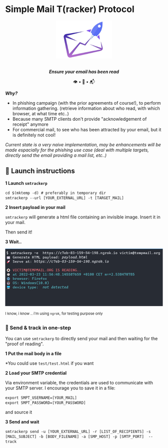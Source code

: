 # Simple Mail T(racker) Protocol 

<div align=center>
<img src= https://github.com/ariary/SMTrackerP/blob/main/img/logo.png width=180>

<br><strong><i>Ensure your email has been read</i></strong>

👁️ <strong>•</strong> 🎣 <strong>•</strong> 📬
</div> 


***Why?***
* In phishing campaign (with the prior agreements of course!), to perform information gathering. (retrieve information about who read, with which browser, at what time etc..)
* Because many SMTP clients don't provide "acknowledgement of receipt" anymore
* For commercial mail, to see who has been attracted by your email, but it is definitely not cool!

*Current state is a very naive implementation, may be enhancements will be made espacially for the phishing use case (deal with multiple targets, directly send the email providing a mail list, etc..)*

## 🚀 Launch instructions

**1️ Launch `smtrackerp`**

```shell
cd $(mktemp -d) # preferably in temporary dir
smtrackerp --url [YOUR_EXTERNAL_URL] -t [TARGET_MAIL]
```

**2️ Insert payload in your mail**

`smtrackerp` will generate a html file containing an invisible image. Insert it in your mail.

Then send it!

**3️ Wait..**

![demo](https://github.com/ariary/SMTrackerP/blob/main/img/demo.png)

<sup> I know, i know .. i'm using `ngrok`, for testing purpose only</sup>

### 📨 Send & track in one-step

You can use `smtrackerp` to directly send your mail and then waiting for the "proof of reading".

**1️ Put the mail body in a file**

*You could use `test/test.html` if you want

**2️ Load your SMTP credential**

Via environment variable, the credentials are used to communicate with your SMTP server.
I encourage you to save it in a file:
```shell
export SMPT_USERNAME=[YOUR_MAIL]
export SMPT_PASSWORD=[YOUR_PASSWORD]
```
and source it

**3️ Send and wait**

```shell
smtrackerp send -u [YOUR_EXTERNAL_URL] -r [LIST_OF_RECIPIENTS] -s [MAIL_SUBJECT] -b [BODY_FILENAME] -a [SMP_HOST] -p [SMTP_PORT]  --track
```
